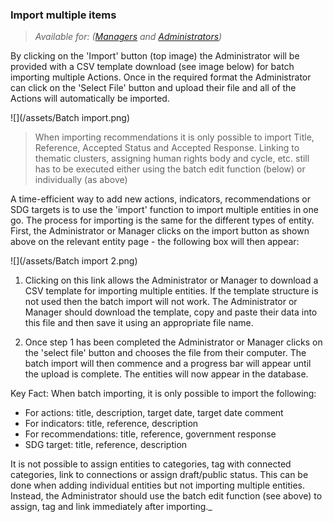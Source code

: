 ### Import multiple items

> _Available for: ([Managers](/managers/manager.md) and [Administrators](/admins/admin.md))_

By clicking on the 'Import' button (top image) the Administrator will be provided with a CSV template download (see image below) for batch importing multiple Actions. Once in the required format the Administrator can click on the 'Select File' button and upload their file and all of the Actions will automatically be imported.

![](/assets/Batch import.png)

> When importing recommendations it is only possible to import Title, Reference, Accepted Status and Accepted Response. Linking to thematic clusters, assigning human rights body and cycle, etc. still has to be executed either using the batch edit function (below) or individually (as above)


A time-efficient way to add new actions, indicators, recommendations or SDG targets is to use the 'import' function to import multiple entities in one go. The process for importing is the same for the different types of entity. First, the Administrator or Manager clicks on the import button as shown above on the relevant entity page - the following box will then appear:

![](/assets/Batch import 2.png)

1. Clicking on this link allows the Administrator or Manager to download a CSV template for importing multiple entities. If the template structure is not used then the batch import will not work. The Administrator or Manager should download the template, copy and paste their data into this file and then save it using an appropriate file name.

2. Once step 1 has been completed the Administrator or Manager clicks on the 'select file' button and chooses the file from their computer. The batch import will then commence and a progress bar will appear until the upload is complete. The entities will now appear in the database.


Key Fact: When batch importing, it is only possible to import the following:

* For actions: title, description, target date, target date comment
* For indicators: title, reference, description
* For recommendations: title, reference, government response
* SDG target: title, reference, description

It is not possible to assign entities to categories, tag with connected categories, link to connections or assign draft/public status. This can be done when adding individual entities but not importing multiple entities. Instead, the Administrator should use the batch edit function (see above) to assign, tag and link immediately after importing._
